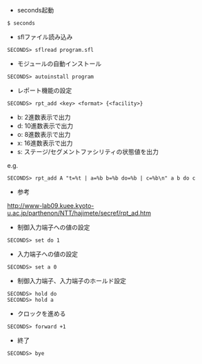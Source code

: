 - seconds起動

```
$ seconds
```


- sflファイル読み込み

```
SECONDS> sflread program.sfl
```


- モジュールの自動インストール

```
SECONDS> autoinstall program
```


- レポート機能の設定

```
SECONDS> rpt_add <key> <format> {<facility>}
```

- b: 2進数表示で出力
- d: 10進数表示で出力
- o: 8進数表示で出力
- x: 16進数表示で出力
- s: ステージ/セグメントファシリティの状態値を出力


e.g.

```
SECONDS> rpt_add A "t=%t | a=%b b=%b do=%b | c=%b\n" a b do c
```

- 参考

http://www-lab09.kuee.kyoto-u.ac.jp/parthenon/NTT/hajimete/secref/rpt_ad.htm



- 制御入力端子への値の設定 

```
SECONDS> set do 1
```

- 入力端子への値の設定

```
SECONDS> set a 0
```

- 制御入力端子、入力端子のホールド設定

```
SECONDS> hold do
SECONDS> hold a
```


- クロックを進める

```
SECONDS> forward +1
```


- 終了

```
SECONDS> bye
```
